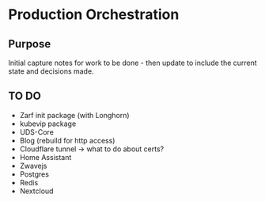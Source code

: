 # Production Orchestration

## Purpose
Initial capture notes for work to be done - then update to include the current state and decisions made.

## TO DO
- Zarf init package (with Longhorn)
- kubevip package
- UDS-Core 
- Blog (rebuild for http access)
- Cloudflare tunnel -> what to do about certs?
- Home Assistant
- Zwavejs
- Postgres
- Redis
- Nextcloud